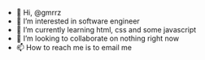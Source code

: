 - 👋 Hi, @gmrrz
- 👀 I’m interested in software engineer
- 🌱 I’m currently learning html, css and some javascript 
- 💞️ I’m looking to collaborate on nothing right now
- 📫 How to reach me is to email me

<!---
gmrrz/gmrrz is a ✨ special ✨ repository because its `README.md` (this file) appears on your GitHub profile.
You can click the Preview link to take a look at your changes.
--->
